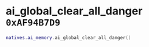 # ai_global_clear_all_danger `0xAF94B7D9`

```lua
natives.ai_memory.ai_global_clear_all_danger()
```